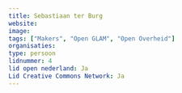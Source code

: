 ```yaml
---
title: Sebastiaan ter Burg
website: 
image: 
tags: ["Makers", "Open GLAM", "Open Overheid"]
organisaties:
type: persoon
lidnummer: 4
lid open nederland: Ja
Lid Creative Commons Network: Ja
---
```


